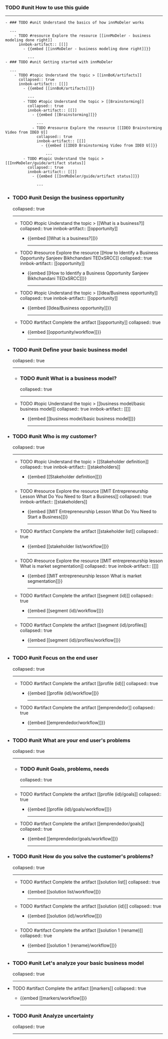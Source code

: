### TODO #unit How to use this guide

---
	- ### TODO #unit Understand the basics of how innMoDeler works
	  
	  ---
		- TODO #resource Explore the resource [[innMoDeler - business modeling done right]]
		  innbok-artifact:: [[]]
			- {{embed [[innMoDeler - business modeling done right]]}}
			  
			  ---
	- ### TODO #unit Getting started with innMoDeler
	  
	  ---
		- TODO #topic Understand the topic > [[innBoK/artifacts]]
		  collapsed:: true
		  innbok-artifact:: [[]]
			- {{embed [[innBoK/artifacts]]}}
			  
			  ---
			- TODO #topic Understand the topic > [[Brainstorming]]
			  collapsed:: true
			  innbok-artifact:: [[]]
				- {{embed [[Brainstorming]]}}
				  
				  ---
				- TODO #resource Explore the resource [[IDEO Brainstorming Video from IDEO U]]
				  collapsed:: true
				  innbok-artifact:: [[]]
					- {{embed [[IDEO Brainstorming Video from IDEO U]]}}
					  
					  ---
			- TODO #topic Understand the topic > [[InnMoDeler/guide/artifact status]]
			  collapsed:: true
			  innbok-artifact:: [[]]
				- {{embed [[InnMoDeler/guide/artifact status]]}}
				  
				  ---
- ### TODO #unit Design the business opportunity
  collapsed:: true
  
  ---
	- TODO #topic Understand the topic > [[What is a business?]]
	  collapsed:: true
	  innbok-artifact:: [[opportunity]]
		- {{embed [[What is a business?]]}}
		  
		  ---
	- TODO #resource Explore the resource [[How to Identify a Business Opportunity  Sanjeev Bikhchandani  TEDxSRCC]]
	  collapsed:: true
	  innbok-artifact:: [[opportunity]]
		- {{embed [[How to Identify a Business Opportunity  Sanjeev Bikhchandani  TEDxSRCC]]}}
		  
		  ---
	- TODO #topic Understand the topic > [[Idea/Business opportunity]]
	  collapsed:: true
	  innbok-artifact:: [[opportunity]]
		- {{embed [[Idea/Business opportunity]]}}
		  
		  ---
	- TODO #artifact Complete the artifact [[opportunity]]
	  collapsed:: true
		- {{embed [[opportunity/workflow]]}}
		  
		  ---
- ### TODO #unit Define your basic business model
  collapsed:: true
  
  ---
	- ### TODO #unit What is a business model?
	  collapsed:: true
	  
	  ---
	- TODO #topic Understand the topic > [[business model/basic business model]]
	  collapsed:: true
	  innbok-artifact:: [[]]
		- {{embed [[business model/basic business model]]}}
		  
		  ---
- ### TODO #unit Who is my customer?
  collapsed:: true
  
  ---
	- TODO #topic Understand the topic > [[Stakeholder definition]]
	  collapsed:: true
	  innbok-artifact:: [[stakeholders]]
		- {{embed [[Stakeholder definition]]}}
		  
		  ---
	- TODO #resource Explore the resource [[MIT Entrepreneurship Lesson What Do You Need to Start a Business]]
	  collapsed:: true
	  innbok-artifact:: [[stakeholders]]
		- {{embed [[MIT Entrepreneurship Lesson What Do You Need to Start a Business]]}}
		  
		  ---
	- TODO #artifact Complete the artifact [[stakeholder list]]
	  collapsed:: true
		- {{embed [[stakeholder list/workflow]]}}
		  
		  ---
	- TODO #resource Explore the resource [[MIT entrepreneurship lesson What is market segmentation]]
	  collapsed:: true
	  innbok-artifact:: [[]]
		- {{embed [[MIT entrepreneurship lesson What is market segmentation]]}}
		  
		  ---
	- TODO #artifact Complete the artifact [[segment (id)]]
	  collapsed:: true
		- {{embed [[segment (id)/workflow]]}}
		  
		  ---
	- TODO #artifact Complete the artifact [[segment (id)/profiles]]
	  collapsed:: true
		- {{embed [[segment (id)/profiles/workflow]]}}
		  
		  ---
- ### TODO #unit Focus on the end user
  collapsed:: true
  
  ---
	- TODO #artifact Complete the artifact [[profile (id)]]
	  collapsed:: true
		- {{embed [[profile (id)/workflow]]}}
		  
		  ---
	- TODO #artifact Complete the artifact [[emprendedor]]
	  collapsed:: true
		- {{embed [[emprendedor/workflow]]}}
		  
		  ---
- ### TODO #unit What are your end user's problems
  collapsed:: true
  
  ---
	- ### TODO #unit Goals, problems, needs
	  collapsed:: true
	  
	  ---
	- TODO #artifact Complete the artifact [[profile (id)/goals]]
	  collapsed:: true
		- {{embed [[profile (id)/goals/workflow]]}}
		  
		  ---
	- TODO #artifact Complete the artifact [[emprendedor/goals]]
	  collapsed:: true
		- {{embed [[emprendedor/goals/workflow]]}}
		  
		  ---
- ### TODO #unit How do you solve the customer's problems?
  collapsed:: true
  
  ---
	- TODO #artifact Complete the artifact [[solution list]]
	  collapsed:: true
		- {{embed [[solution list/workflow]]}}
		  
		  ---
	- TODO #artifact Complete the artifact [[solution (id)]]
	  collapsed:: true
		- {{embed [[solution (id)/workflow]]}}
		  
		  ---
	- TODO #artifact Complete the artifact [[solution 1 (rename)]]
	  collapsed:: true
		- {{embed [[solution 1 (rename)/workflow]]}}
		  
		  ---
- ### TODO #unit Let's analyze your basic business model
  collapsed:: true
  
  ---
- TODO #artifact Complete the artifact [[markers]]
  collapsed:: true
	- {{embed [[markers/workflow]]}}
	  
	  ---
- ### TODO #unit Analyze uncertainty
  collapsed:: true
  
  ---